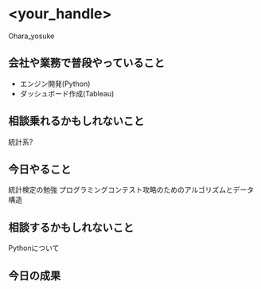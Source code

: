 # <your_handle>
Ohara_yosuke
## 会社や業務で普段やっていること
 - エンジン開発(Python)
 - ダッシュボード作成(Tableau)
## 相談乗れるかもしれないこと
統計系?
## 今日やること
統計検定の勉強
プログラミングコンテスト攻略のためのアルゴリズムとデータ構造
## 相談するかもしれないこと
Pythonについて
## 今日の成果

